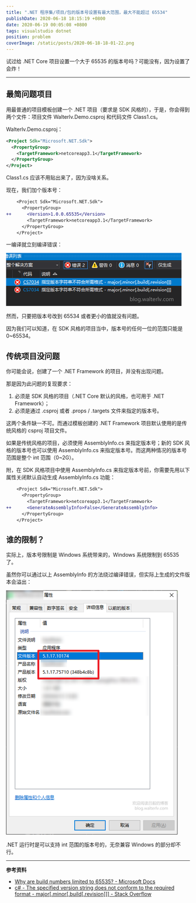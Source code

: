 ```yaml
---
title: ".NET 程序集/项目/包的版本号设置有最大范围，最大不能超过 65534"
publishDate: 2020-06-18 18:15:19 +0800
date: 2020-06-19 00:05:08 +0800
tags: visualstudio dotnet
position: problem
coverImage: /static/posts/2020-06-18-18-01-22.png
---
```


试过给 .NET Core 项目设置一个大于 65535 的版本号吗？可能没有，因为设置了会炸！

---

<div id="toc"></div>

## 最简问题项目

用最普通的项目模板创建一个 .NET 项目（要求是 SDK 风格的），于是，你会得到两个文件：项目文件 Walterlv.Demo.csproj 和代码文件 Class1.cs。

Walterlv.Demo.csproj：

```xml
<Project Sdk="Microsoft.NET.Sdk">
  <PropertyGroup>
    <TargetFramework>netcoreapp3.1</TargetFramework>
  </PropertyGroup>
</Project>
```

Class1.cs 应该不用贴出来了，因为没啥关系。

现在，我们加个版本号：

```diff
    <Project Sdk="Microsoft.NET.Sdk">
      <PropertyGroup>
++      <Version>1.0.0.65535</Version>
        <TargetFramework>netcoreapp3.1</TargetFramework>
      </PropertyGroup>
    </Project>
```

一编译就立刻编译错误：

![编译错误](/static/posts/2020-06-18-18-01-22.png)

然而，只要把版本号改到 65534 或者更小的值就没有问题。

因为我们可以知道，在 SDK 风格的项目当中，版本号的任何一位的范围只能是 0~65534。

## 传统项目没问题

你可能会说，创建了一个 .NET Framework 的项目，并没有出现问题。

那是因为此问题的复现要求：

1. 必须是 SDK 风格的项目（.NET Core 默认的风格，也可用于 .NET Framework）；
2. 必须是通过 .csproj 或者 .props / .targets 文件来指定的版本号。

这两个条件缺一不可。而通过模板创建的 .NET Framework 项目默认使用的是传统风格的 csproj 项目文件。

如果是传统风格的项目，必须使用 AssemblyInfo.cs 来指定版本号；新的 SDK 风格的版本号也可以使用 AssemblyInfo.cs 来指定版本号。而这两种情况的版本号范围是整个 int 范围（0~2G）。

附，在 SDK 风格项目中使用 AssemblyInfo.cs 来指定版本号前，你需要先用以下属性关闭默认自动生成 AssemblyInfo.cs 功能：

```diff
    <Project Sdk="Microsoft.NET.Sdk">
      <PropertyGroup>
        <TargetFramework>netcoreapp3.1</TargetFramework>
++      <GenerateAssemblyInfo>False</GenerateAssemblyInfo>
      </PropertyGroup>
    </Project>
```

## 谁的限制？

实际上，版本号限制是 Windows 系统带来的，Windows 系统限制到 65535 了。

虽然你可以通过以上 AssemblyInfo 的方法绕过编译错误，但实际上生成的文件版本会溢出：

![溢出的版本号](/static/posts/2020-06-19-00-04-19.png)

.NET 运行时是可以支持 int 范围的版本号的，无奈兼容 Windows 的部分却不行。

---

**参考资料**

- [Why are build numbers limited to 65535? - Microsoft Docs](https://docs.microsoft.com/zh-cn/archive/blogs/msbuild/why-are-build-numbers-limited-to-65535)
- [c# - The specified version string does not conform to the required format - major[.minor[.build[.revision]]] - Stack Overflow](https://stackoverflow.com/a/37941296/6233938)

